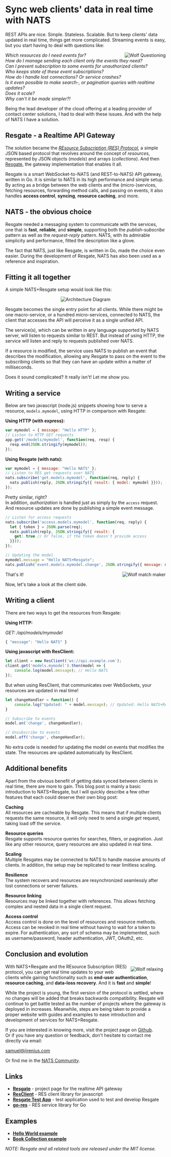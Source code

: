 # Sync web clients' data in real time with NATS

REST APIs are nice. Simple. Stateless. Scalable. But to keep clients' data updated in real time, things get more complicated. Streaming events is easy, but you start having to deal with questions like:

<img align="right" alt="Wolf Questioning" src="wolf_questioning_150x240.png">

*Which resources do I need events for?*  
*How do I manage sending each client only the events they need?*  
*Can I prevent subscription to some events for unauthorized clients?*  
*Who keeps state of these event subscriptions?*  
*How do I handle lost connections? Or service crashes?*  
*Is it even possible to make search-, or pagination queries with realtime updates?*  
*Does it scale?*  
*Why can't it be made simpler?!*

Being the lead developer of the cloud offering at a leading provider of contact center solutions, I had to deal with these issues. And with the help of NATS I have a solution.

## Resgate - a Realtime API Gateway
The solution became the [*REsource Subscription (RES) Protocol*](https://github.com/jirenius/resgate/blob/master/docs/res-protocol.md), a simple JSON based protocol that revolves around the concept of *resources*, represented by JSON objects (*models*) and arrays (*collections*). And then [Resgate](https://github.com/jirenius/resgate), the gateway implementation that enables it all.

Resgate is a smart WebSocket-to-NATS (and REST-to-NATS) API gateway, written in Go. It is similar to NATS in its high performance and simple setup. By acting as a bridge between the web clients and the (micro-)services, fetching resources, forwarding method calls, and passing on events, it also handles **access control**, **syncing**, **resource caching**, and more.

## NATS - the obvious choice
Resgate needed a messaging system to communicate with the services, one that is **fast**, **reliable**, and **simple**, supporting both the *publish-subscribe* pattern as well as the *request-reply* pattern. NATS, with its admirable simplicity and performance, fitted the description like a glove.

The fact that NATS, just like Resgate, is written in Go, made the choice even easier. During the development of Resgate, NATS has also been used as a reference and inspiration.

## Fitting it all together
A simple NATS+Resgate setup would look like this:

<p align="center">
<img class="img-responsive center-block" alt="Architecture Diagram" src="simple-res-network-icon.svg">
</p>

Resgate becomes the single entry point for all clients. While there might be one macro-service, or a hundred micro-services, connected to NATS, the client that accesses the API will perceive it as a single unified API.

The service(s), which can be written in any language supported by NATS server, will listen to requests similar to REST. But instead of using HTTP, the service will listen and reply to requests published over NATS.

If a resource is modified, the service uses NATS to publish an event that describes the modification, allowing any Resgate to pass on the event to the subscribing clients so that they can have an update within a matter of milliseconds.

Does it sound complicated? It really isn't! Let me show you.

## Writing a service

Below are two javascript (node.js) snippets showing how to serve a resource, `models.mymodel`, using HTTP in comparison with Resgate:

**Using HTTP (with express):**
```js
var mymodel = { message: "Hello HTTP" };
// Listen to HTTP GET requests
app.get('/models/mymodel', function(req, resp) {
  resp.end(JSON.stringify(mymodel));
});
```

**Using Resgate (with nats):** 
```js
var mymodel = { message: "Hello NATS" };
// Listen to RES get requests over NATS
nats.subscribe('get.models.mymodel', function(req, reply) {
  nats.publish(reply, JSON.stringify({ result: { model: mymodel }}));
});
```
Pretty similar, right?  
In addition, *authorization* is handled just as simply by the `access` request.  
And resource updates are done by publishing a simple event message.
```js
// Listen for access requests
nats.subscribe('access.models.mymodel', function(req, reply) {
  let { token } = JSON.parse(req);
  nats.publish(reply, JSON.stringify({ result: {
    get: true // Or false, if the token doesn't provide access
  }}));
});

// Updating the model
mymodel.message = "Hello NATS+Resgate";
nats.publish('event.models.mymodel.change', JSON.stringify({ message: mymodel.message }));
```

<img align="right" alt="Wolf match maker" src="wolf_now_kiss_135x240.png">

That's it!

Now, let's take a look at the client side.

## Writing a client

There are two ways to get the resources from Resgate:

**Using HTTP:**

*GET: /api/models/mymodel*  
```js
{ "message": "Hello NATS" }
```

**Using javascript with ResClient:**
```js
let client = new ResClient('ws://api.example.com');
client.get('models.mymodel').then(model => {
    console.log(model.message); // Hello NATS
});
```

But when using ResClient, that communicates over WebSockets, your resources are updated in real time!
```js
let changeHandler = function() {
    console.log("Updated: " + model.message); // Updated: Hello NATS+Resgate
}

// Subscribe to events
model.on('change', changeHandler);

// Unsubscribe to events
model.off('change', changeHandler);
```

No extra code is needed for updating the model on events that modifies the state. The resources are updated automatically by ResClient.

## Additional benefits

Apart from the obvious benefit of getting data synced between clients in real time, there are more to gain. This blog post is mainly a basic introduction to NATS+Resgate, but I will quickly describe a few other features that each could deserve their own blog post:

**Caching**  
All resources are cacheable by Resgate. This means that if multiple clients requests the same resource, it will only need to send a single *get* request, taking load off the service.

**Resource queries**  
Resgate supports resource queries for searches, filters, or pagination. Just like any other resource, query resources are also updated in real time.

**Scaling**  
Multiple Resgates may be connected to NATS to handle massive amounts of clients. In addition, the setup may be replicated to near limitless scaling.

**Resilience**  
The system recovers and resources are resynchronized seamlessly after lost connections or server failures.  

**Resource linking**  
Resources may be linked together with references. This allows fetching complex and nested data in a single client request.

**Access control**  
Access control is done on the level of resources and resource methods. Access can be revoked in real time without having to wait for a token to expire. For authentication, any sort of schema may be implemented, such as username/password, header authentication, JWT, OAuth2, etc.

## Conclusion and evolution

<img align="right" style="margin: 8px 8px" alt="Wolf relaxing" src="wolf_relaxing_210x156.png">

 With NATS+Resgate and the REsource Subscription (RES) protocol, you can get real time updates to your web clients while gaining functionality such as **end-user authentication**, **resource caching**, and **data-loss recovery**. And it is **fast** and **simple**!

 While the project is young, the first version of the protocol is settled, where no changes will be added that breaks backwards compatibility. Resgate will continue to get battle tested as the number of projects where the gateway is deployed in increases. Meanwhile, steps are being taken to provide a proper website with guides and examples to ease introduction and development of services for NATS+Resgate.
 
If you are interested in knowing more, visit the project page on [Github](https://github.com/jirenius/resgate).  
Or if you have any question or feedback, don't hesitate to contact me directly via email:

[&#115;&#097;&#109;&#117;&#101;&#108;&#064;&#106;&#105;&#114;&#101;&#110;&#105;&#117;&#115;&#046;&#099;&#111;&#109;](mailto:&#115;&#097;&#109;&#117;&#101;&#108;&#064;&#106;&#105;&#114;&#101;&#110;&#105;&#117;&#115;&#046;&#099;&#111;&#109;)

Or find me in the [NATS Community](https://natsio.slack.com/messages/DBET737GV).

## Links
* **[Resgate](https://github.com/jirenius/resgate)** - project page for the realtime API gateway
* **[ResClient](https://www.npmjs.com/package/resclient)** - RES client library for javascript
* **[Resgate Test App](https://github.com/jirenius/resgate-test-app)** - test application used to test and develop Resgate
* **[go-res](https://github.com/jirenius/go-res)** - RES service library for Go


## Examples
* **[Hello World example](https://github.com/jirenius/resgate/tree/master/examples/hello-world)**
* **[Book Collection example](https://github.com/jirenius/resgate/tree/master/examples/book-collection)**


*NOTE: Resgate and all related tools are released under the MIT license.*
